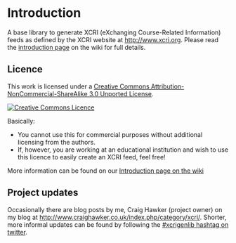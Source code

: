 # Introduction #

A base library to generate XCRI (eXchanging Course-Related Information) feeds as defined by the XCRI website at http://www.xcri.org.  Please read the [introduction page](http://code.google.com/p/xcricap-net/wiki/Introduction) on the wiki for full details.

## Licence ##

This work is licensed under a <a href='http://creativecommons.org/licenses/by-nc-sa/3.0/'>Creative Commons Attribution-NonCommercial-ShareAlike 3.0 Unported License</a>.

<a href='http://creativecommons.org/licenses/by-nc-sa/3.0/'><img src='http://i.creativecommons.org/l/by-nc-sa/3.0/88x31.png' alt='Creative Commons Licence' /></a>

Basically:
  * You cannot use this for commercial purposes without additional licensing from the authors.
  * If, however, you are working at an educational institution and wish to use this licence to easily create an XCRI feed, feel free!

More information can be found on our [Introduction page on the wiki](http://code.google.com/p/xcricap-net/wiki/Introduction#Licence)

## Project updates ##

Occasionally there are blog posts by me, Craig Hawker (project owner) on my blog at http://www.craighawker.co.uk/index.php/category/xcri/. Shorter, more informal updates can be found by following the [#xcrigenlib hashtag on twitter](http://twitter.com/search?q=%23xcrigenlib).